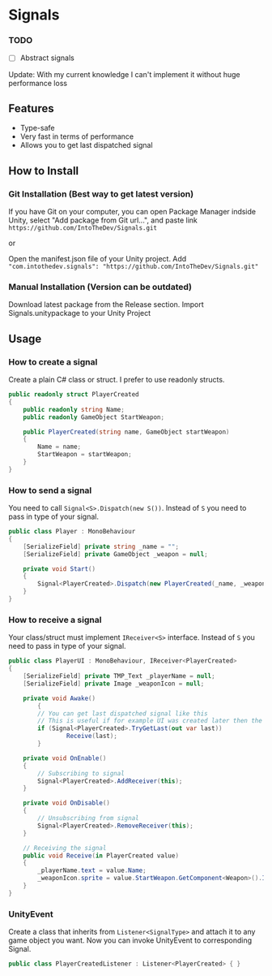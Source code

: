 # Signals

### TODO
- [ ] Abstract signals

Update: With my current knowledge I can't implement it without huge performance loss

## Features
- Type-safe
- Very fast in terms of performance
- Allows you to get last dispatched signal

## How to Install
### Git Installation (Best way to get latest version)

If you have Git on your computer, you can open Package Manager indside Unity, select "Add package from Git url...", and paste link ```https://github.com/IntoTheDev/Signals.git```

or

Open the manifest.json file of your Unity project.
Add ```"com.intothedev.signals": "https://github.com/IntoTheDev/Signals.git"```

### Manual Installation (Version can be outdated)
Download latest package from the Release section.
Import Signals.unitypackage to your Unity Project

## Usage

### How to create a signal

Create a plain C# class or struct. I prefer to use readonly structs.

```csharp
public readonly struct PlayerCreated
{
	public readonly string Name;
	public readonly GameObject StartWeapon;

	public PlayerCreated(string name, GameObject startWeapon)
	{
		Name = name;
		StartWeapon = startWeapon;
	}
}
```

### How to send a signal

You need to call `Signal<S>.Dispatch(new S())`. Instead of `S` you need to pass in type of your signal.

```csharp
public class Player : MonoBehaviour
{
	[SerializeField] private string _name = "";
	[SerializeField] private GameObject _weapon = null;

	private void Start()
	{
		Signal<PlayerCreated>.Dispatch(new PlayerCreated(_name, _weapon));
	}
}
```

### How to receive a signal

Your class/struct must implement `IReceiver<S>` interface. Instead of `S` you need to pass in type of your signal.

```csharp
public class PlayerUI : MonoBehaviour, IReceiver<PlayerCreated>
{
	[SerializeField] private TMP_Text _playerName = null;
	[SerializeField] private Image _weaponIcon = null;

	private void Awake()
    	{
		// You can get last dispatched signal like this
		// This is useful if for example UI was created later then the player
		if (Signal<PlayerCreated>.TryGetLast(out var last))
        		Receive(last);
    	}

	private void OnEnable()
	{
		// Subscribing to signal
		Signal<PlayerCreated>.AddReceiver(this);
	}

	private void OnDisable()
	{
		// Unsubscribing from signal
		Signal<PlayerCreated>.RemoveReceiver(this);
	}

	// Receiving the signal
	public void Receive(in PlayerCreated value)
	{
		_playerName.text = value.Name;
		_weaponIcon.sprite = value.StartWeapon.GetComponent<Weapon>().Icon;
	}
}
```

### UnityEvent

Create a class that inherits from `Listener<SignalType>` and attach it to any game object you want. Now you can invoke UnityEvent to corresponding Signal.

```csharp
public class PlayerCreatedListener : Listener<PlayerCreated> { }
```
